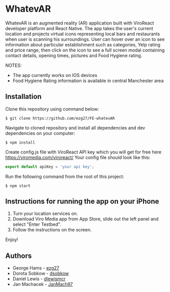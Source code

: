 # WhatevAR

WhatevAR is an augmented reality (AR) application built with ViroReact developer platform and React Native. The app takes the user's current location and projects virtual icons representing local bars and restaurants when user is scanning his surroundings. User can hover over an icon to see information about particular establishment such as categories, Yelp rating and price range, then click on the icon to see a full screen modal containing contact details, opening times, pictures and Food Hygiene rating.

NOTES:
* The app currently works on IOS devices
* Food Hygiene Rating information is available in central Manchester area

## Installation

Clone this repository using command below:

`$ git clone https://github.com/ezg27/FE-whatevAR`

Navigate to cloned repository and install all dependencies and dev dependencies on your computer:

`$ npm install`

Create config.js file with ViroReact API key which you will get for free here https://viromedia.com/viroreact/
Your config file should look like this:

```javascript
export default apiKey = 'your api key';
```

Run the following command from the root of this project:

`$ npm start`

## Instructions for running the app on your iPhone

1. Turn your location services on.
2. Download Viro Media app from App Store, slide out the left panel and select "Enter Testbed".
3. Follow the instructions on the screen.

Enjoy!

## Authors

* George Hams - [ezg27](https://github.com/ezg27)
* Dorota Sobkow - [dsobkow](https://github.com/dsobkow)
* Daniel Lewis - [dlewismcr](https://github.com/dlewismcr)
* Jan Machacek - [JanMach97](https://github.com/JanMach97)




